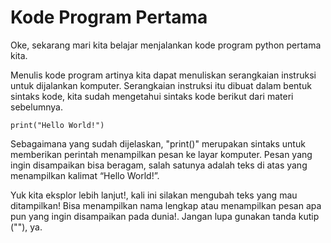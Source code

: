 # Kode Program Pertama
Oke, sekarang mari kita belajar menjalankan kode program python pertama kita.

Menulis kode program artinya kita dapat menuliskan serangkaian instruksi untuk dijalankan komputer. Serangkaian instruksi itu dibuat dalam bentuk sintaks kode, kita sudah mengetahui sintaks kode berikut dari materi sebelumnya. 

`print("Hello World!")`

Sebagaimana yang sudah dijelaskan, "print()" merupakan sintaks untuk memberikan perintah menampilkan pesan ke layar komputer. Pesan yang ingin disampaikan bisa beragam, salah satunya adalah teks di atas yang menampilkan kalimat “Hello World!”. 

Yuk kita eksplor lebih lanjut!, kali ini silakan mengubah teks yang mau ditampilkan! Bisa menampilkan nama lengkap atau menampilkan pesan apa pun yang ingin disampaikan pada dunia!. Jangan lupa gunakan tanda kutip (""), ya.

